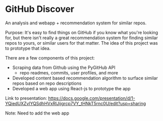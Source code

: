 # GitHub Discover
An analysis and webapp + recommendation system for similar repos.

Purpose: It's easy to find things on GitHub if you know what you're looking for, but there isn't really a great recommendation system for finding similar repos to yours, or similar users for that matter. The idea of this project was to prototype that idea.

There are a few components of this project:
- Scraping data from Github using the PyGitHub API
    - repo readmes, commits, user profiles, and more
- Developed content based recommendation algorithm to surface similar repos based on repo descriptions
- Developed a web app using React-js to prototype the app

Link to presentation: https://docs.google.com/presentation/d/1-YQiedUXZvIYQSdhHVxRlJijgrcp7VY_tHNkT5rnc0U/edit?usp=sharing

Note: Need to add the web app
